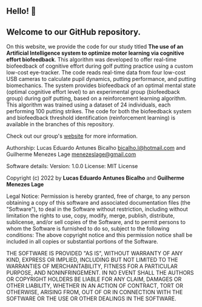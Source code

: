 ## Hello! 👋 
## Welcome to our GitHub repository.

On this website, we provide the code for our study titled **The use of an Artificial Intelligence system to optimize motor learning via cognitive effort biofeedback**. This algorithm was developed to offer real-time biofeedback of cognitive effort during golf putting practice using a custom low-cost eye-tracker. The code reads real-time data from four low-cost USB cameras to calculate pupil dynamics, putting performance, and putting biomechanics. The system provides biofeedback of an optimal mental state (optimal cognitive effort level) to an experimental group (biofeedback group) during golf putting, based on a reinforcement learning algorithm. This algorithm was trained using a dataset of 24 individuals, each performing 100 putting strikes. The code for both the biofeedback system and biofeedback threshold identification (reinforcement learning) is available in the branches of this repository.

Check out our group's [website](http://www.nneurom.com/) for more information.

Authorship:
Lucas Eduardo Antunes Bicalho [bicalho.l@hotmail.com](mailto:bicalho.l@hotmail.com) and Guilherme Menezes Lage [menezeslage@gmail.com](mailto:menezeslage@gmail.com)

Software details:
Version: 1.0.0
License: MIT License

Copyright (c) 2022 by **Lucas Eduardo Antunes Bicalho** and **Guilherme Menezes Lage**

Legal Notice:
Permission is hereby granted, free of charge, to any person obtaining a copy  of this software and associated documentation files (the "Software"), to deal  in the Software without restriction, including without limitation the rights  to use, copy, modify, merge, publish, distribute, sublicense, and/or sell copies of the Software, and to permit persons to whom the Software is  furnished to do so, subject to the following conditions: The above copyright notice and this permission notice shall be included in all copies or substantial portions of the Software.

THE SOFTWARE IS PROVIDED "AS IS", WITHOUT WARRANTY OF ANY KIND, EXPRESS OR IMPLIED, INCLUDING BUT NOT LIMITED TO THE WARRANTIES OF MERCHANTABILITY, FITNESS FOR A PARTICULAR PURPOSE, AND NONINFRINGEMENT. IN NO EVENT SHALL THE AUTHORS OR COPYRIGHT HOLDERS BE LIABLE FOR ANY CLAIM, DAMAGES OR OTHER LIABILITY, WHETHER IN AN ACTION OF CONTRACT, TORT OR OTHERWISE, ARISING FROM, OUT OF OR IN CONNECTION WITH THE SOFTWARE OR THE USE OR OTHER DEALINGS IN THE SOFTWARE.
